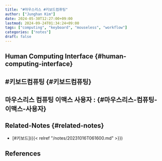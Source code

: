 ```yaml
---
title: "#마우스리스 #키보드컴퓨팅"
author: ["Junghan Kim"]
date: 2024-05-30T12:27:00+09:00
lastmod: 2024-09-24T01:34:24+09:00
tags: ["computing", "keyboard", "mouseless", "workflow"]
categories: ["notes"]
draft: false
---
```


## Human Computing Interface {#human-computing-interface}


## #키보드컴퓨팅 {#키보드컴퓨팅}


## 마우스리스 컴퓨팅 이맥스 사용자 :  {#마우스리스-컴퓨팅-이맥스-사용자}


## Related-Notes {#related-notes}

-   [#키보드]({{< relref "/notes/20231016T061600.md" >}})

## References

<style>.csl-entry{text-indent: -1.5em; margin-left: 1.5em;}</style><div class="csl-bib-body">
</div>

